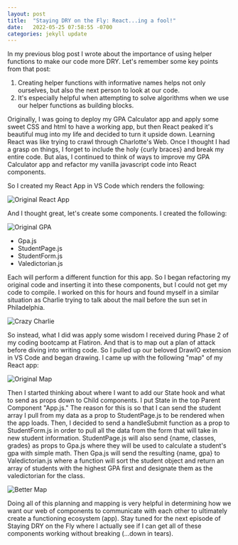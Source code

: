 ```yaml
---
layout: post
title:  "Staying DRY on the Fly: React...ing a fool!"
date:   2022-05-25 07:58:55 -0700
categories: jekyll update
---
```


In my previous blog post I wrote about the importance of using helper functions to make our code more DRY. Let's remember some key points from that post:

1. Creating helper functions with informative names helps not only ourselves, but also the next person to look at our code.
2. It's especially helpful when attempting to solve algorithms when we use our helper functions as building blocks.

Originally, I was going to deploy my GPA Calculator app and apply some sweet CSS and html to have a working app, but then React peaked it's beautiful mug into my life and decided to turn it upside down. Learning React was like trying to crawl through Charlotte's Web. Once I thought I had a grasp on things, I forget to include the holy {curly braces} and break my entire code. But alas, I continued to think of ways to improve my GPA Calculator app and refactor my vanilla javascript code into React components.

So I created my React App in VS Code which renders the following:

![Original React App](/my-blog/assets/ReactApp.png)

And I thought great, let's create some components. I created the following:

![Original GPA](/my-blog/assets/OriginalGPA.png)

* Gpa.js
* StudentPage.js
* StudentForm.js
* Valedictorian.js

Each will perform a different function for this app. So I began refactoring my original code and inserting it into these components, but I could not get my code to compile. I worked on this for hours and found myself in a similar situation as Charlie trying to talk about the mail before the sun set in Philadelphia.

![Crazy Charlie](/my-blog/assets/CrazyCharlie.gif)

So instead, what I did was apply some wisdom I received during Phase 2 of my coding bootcamp at Flatiron. And that is to map out a plan of attack before diving into writing code. So I pulled up our beloved DrawIO extension in VS Code and began drawing. I came up with the following "map" of my React app:

![Original Map](/my-blog/assets/OriginalMap.png)

Then I started thinking about where I want to add our State hook and what to send as props down to Child components. I put State in the top Parent Component "App.js." The reason for this is so that I can send the student array I pull from my data as a prop to StudentPage.js to be rendered when the app loads. Then, I decided to send a handleSubmit function as a prop to StudentForm.js in order to pull all the data from the form that will take in new student information. StudentPage.js will also send {name, classes, grades} as props to Gpa.js where they will be used to calculate a student's gpa with simple math. Then Gpa.js will send the resulting {name, gpa} to Valedictorian.js where a function will sort the student object and return an array of students with the highest GPA first and designate them as the valedictorian for the class.

![Better Map](/my-blog/assets/BetterMap.png)

Doing all of this planning and mapping is very helpful in determining how we want our web of components to communicate with each other to ultimately create a functioning ecosystem (app). Stay tuned for the next episode of Staying DRY on the Fly where I actually see if I can get all of these components working without breaking (...down in tears).